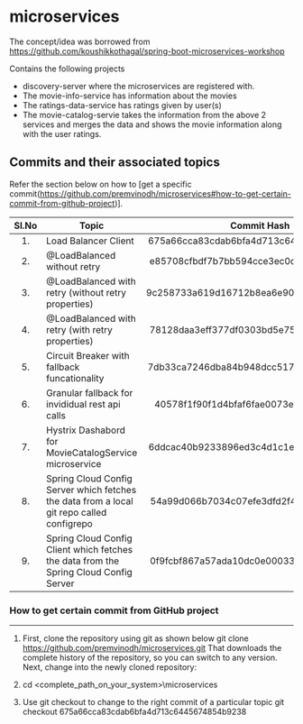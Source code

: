 <!-- 
	https://docs.github.com/en/github/writing-on-github/getting-started-with-writing-and-formatting-on-github/basic-writing-and-formatting-syntax#hiding-content-with-comments 
	https://github.com/adam-p/markdown-here/wiki/Markdown-Cheatsheet#tables
-->
# microservices
The concept/idea was borrowed from https://github.com/koushikkothagal/spring-boot-microservices-workshop

Contains the following projects
- discovery-server where the microservices are registered with.
- The movie-info-service has information about the movies
- The ratings-data-service has ratings given by user(s)
- The movie-catalog-servie takes the information from the above 2 services and merges the data and shows the movie information along with the user ratings.

Commits and their associated topics 
-----------------------------------
Refer the section below on how to [get a specific commit(https://github.com/premvinodh/microservices#how-to-get-certain-commit-from-github-project)].

| Sl.No		| Topic                                       													| Commit Hash           								|
|:---------:|-----------------------------------------------------------------------------------------------|:-----------------------------------------------------:|
| 	1.		| Load Balancer Client      																	| 675a66cca83cdab6bfa4d713c6445674854b9238				|
|	2.		| @LoadBalanced without retry      																| e85708cfbdf7b7bb594cce3ec0c123d320c80655				|
|	3.		| @LoadBalanced with retry (without retry properties)     										| 9c258733a619d16712b8ea6e90e2518233c76eb8				|
|	4.		| @LoadBalanced with retry (with retry properties)     											| 78128daa3eff377df0303bd5e75168b0d5d83620				|
|	5.		| Circuit Breaker with fallback funcationality			    									| 7db33ca7246dba84b948dcc517051395f2c5bd85				|
|	6.		| Granular fallback for invididual rest api calls		    									| 40578f1f90f1d4bfaf6fae0073eb7105b3ef2b79				|
|	7.		| Hystrix Dashabord for MovieCatalogService microservice    									| 6ddcac40b9233896ed3c4d1c1e4a409c158cf716				|
|	8.		| Spring Cloud Config Server which fetches the data from a local git repo called configrepo    	| 54a99d066b7034c07efe3dfd2f45c4ae89b67046				|
|	9.		| Spring Cloud Config Client which fetches the data from the Spring Cloud Config Server	    	| 0f9fcbf867a57ada10dc0e000338624855904a27				|

### How to get certain commit from GitHub project
------------------------------------------------
1. First, clone the repository using git as shown below
git clone https://github.com/premvinodh/microservices.git
That downloads the complete history of the repository, so you can switch to any version. Next, change into the newly cloned repository:

2. cd <complete_path_on_your_system>\microservices

3. Use git checkout <COMMIT> to change to the right commit of a particular topic
git checkout 675a66cca83cdab6bfa4d713c6445674854b9238
